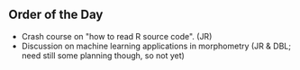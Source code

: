 Order of the Day
---

* Crash course on "how to read R source code". (JR)
* Discussion on machine learning applications in morphometry (JR & DBL; need still some planning though, so not yet)

